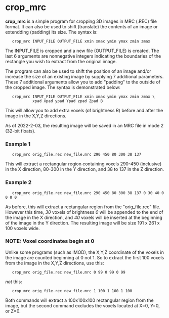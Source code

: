 crop_mrc
===========
**crop_mrc** is a simple program for cropping 3D images in MRC (.REC)
file format.  It can also be used to shift (translate) the contents
of an image or extendding (padding) its size.
The syntax is:
```
   crop_mrc INPUT_FILE OUTPUT_FILE xmin xmax ymin ymax zmin zmax
```
The INPUT_FILE is cropped and a new file (OUTPUT_FILE) is created.
The last 6 arguments are nonnegative integers indicating the boundaries
of the rectangle you wish to extract from the original image.

The program can also be used to shift the position of an image and/or increase
the size of an existing image by supplying 7 additional parameters.
These 7 additional arguments allow you to add "padding" to the outside of the
cropped image.  The syntax is demonstrated below:
```
   crop_mrc INPUT_FILE OUTPUT_FILE xmin xmax ymin ymax zmin zmax \
            xpad Xpad ypad Ypad zpad Zpad B
```
This will allow you to add extra voxels (of brightness *B*)
before and after the image in the X,Y,Z directions.

As of 2022-2-03, the resulting image will be saved in
an MRC file in mode 2 (32-bit floats).


### Example 1
```
   crop_mrc orig_file.rec new_file.mrc 290 450 80 300 38 137
```
This will extract a rectangular region containing voxels
290-450 (inclusive) in the X direction,
80-300 in the Y direction, and
38 to 137 in the Z direction.


### Example 2
```
   crop_mrc orig_file.rec new_file.mrc 290 450 80 300 38 137 0 30 40 0 0 0 0
```
As before, this will extract a rectangular region from the "orig_file.rec" file.
However this time, *30* voxels of brightness *0* will be appended to the
end of the image in the X direction, and *40* voxels will be inserted
at the beginning of the image in the Y direction.
The resulting image will be size 191 x 261 x 100 voxels wide.


### NOTE: Voxel coordinates begin at 0

Unlike some programs (such as IMOD), the X,Y,Z coordinate
of the voxels in the image are counted beginning at 0 not 1.
So to extract the first 100 voxels from the image in the X,Y,Z directions,
use this:
```
   crop_mrc orig_file.rec new_file.mrc 0 99 0 99 0 99
```
*not* this:
```
   crop_mrc orig_file.rec new_file.mrc 1 100 1 100 1 100
```
Both commands will extract a 100x100x100 rectangular region from the image,
but the second command excludes the voxels located at X=0, Y=0, or Z=0.
